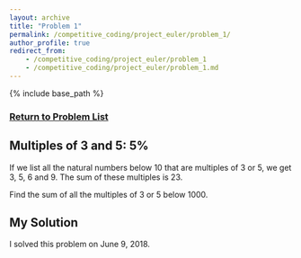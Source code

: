 ```yaml
---
layout: archive
title: "Problem 1"
permalink: /competitive_coding/project_euler/problem_1/
author_profile: true
redirect_from:
    - /competitive_coding/project_euler/problem_1
    - /competitive_coding/project_euler/problem_1.md
---
```

<link rel="stylesheet" href="/_competitive_coding/project_euler/project_euler_problem.css" type="text/css">

{% include base_path %}

<h3><a href="/competitive_coding/project_euler_home/">Return to Problem List</a></h3>

<h2 class="_5p">Multiples of 3 and 5: 5%</h2>
<div class="problem_content">
<p>If we list all the natural numbers below 10 that are multiples of 3 or 5, we get 3, 5, 6 and 9. The sum of these multiples is 23.</p>
<p>Find the sum of all the multiples of 3 or 5 below 1000.</p>
</div>

## My Solution

I solved this problem on June 9, 2018. 

<script src="https://gist.github.com/NolantheNerd/c4ddca83f858ca2308c2e16c3af695be.js"></script>
